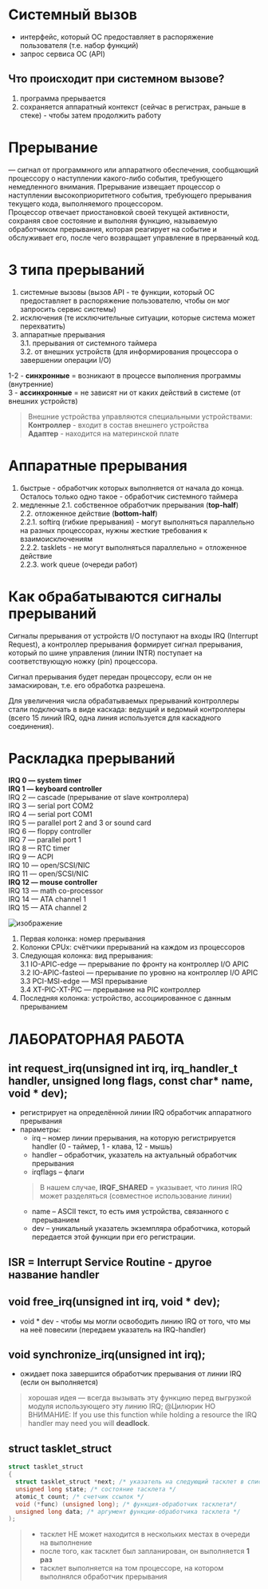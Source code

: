 # Системный вызов
- интерфейс, который ОС предоставляет в распоряжение пользователя (т.е. набор функций)
- запрос сервиса ОС (API)

## Что происходит при системном вызове?
1. программа прерывается
2. сохраняется аппаратный контекст (сейчас в регистрах, раньше в стеке) - чтобы затем продолжить работу  

# Прерывание
— сигнал от программного или аппаратного обеспечения, сообщающий процессору о наступлении какого-либо события, требующего немедленного внимания. Прерывание извещает процессор о наступлении высокоприоритетного события,
требующего прерывания текущего кода, выполняемого процессором.  
Процессор отвечает приостановкой своей текущей активности, сохраняя свое состояние и выполняя функцию,
называемую обработчиком прерывания, которая реагирует на событие и обслуживает его, после чего возвращает управление в прерванный код.

# 3 типа прерываний
1. системные вызовы (вызов API - те функции, который ОС предоставляет в распоряжение пользователю, чтобы он мог запросить сервис системы)
2. исключения (те исключительные ситуации, которые система может перехватить)
3. аппаратные прерывания   
3.1.  прерывания от системного таймера   
3.2.  от внешних устройств (для информирования процессора о завершении операции I/O)  

1-2 - **синхронные** = возникают в процессе выполнения программы (внутренние)  
3 - **ассинхронные** = не зависят ни от каких действий в системе (от внешних устройств)

> Внешние устройства управляются специальными устройствами:  
> **Контроллер** - входит в состав внешнего устройства  
> **Адаптер** - находится на материнской плате  

# Аппаратные прерывания
1. быстрые - обработчик которых выполняется от начала до конца. Осталось только одно такое - обработчик системного таймера
2. медленные
2.1. собственное обработчик прерывания (**top-half**)  
2.2. отложенное действие (**bottom-half**)  
2.2.1. softirq (гибкие прерывания) - могут выполняться параллельно на разных процессорах, нужны жесткие требования к взаимоисключениям  
2.2.2. tasklets - не могут выполняться параллельно = отложенное действие    
2.2.3. work queue (очереди работ)  


# Как обрабатываются сигналы прерываний
Сигналы прерывания от устройств I/O поступают на входы IRQ (Interrupt Request), а контроллер прерывания формирует сигнал прерывания, который по шине управления
(линии INTR) поступает на соответствующую ножку (pin) процессора.  

Сигнал прерывания будет передан процессору, если он не замаскирован, т.е.
его обработка разрешена.  

Для увеличения числа обрабатываемых
прерываний контроллеры стали подключать в виде каскада: ведущий и
ведомый контроллеры (всего 15 линий IRQ, одна линия используется для
каскадного соединения).

# Раскладка прерываний
**IRQ 0 — system timer**  
**IRQ 1 — keyboard controller**  
IRQ 2 — cascade (прерывание от slave контроллера)  
IRQ 3 — serial port COM2  
IRQ 4 — serial port COM1  
IRQ 5 — parallel port 2 and 3 or sound card  
IRQ 6 — floppy controller  
IRQ 7 — parallel port 1  
IRQ 8 — RTC timer  
IRQ 9 — ACPI  
IRQ 10 — open/SCSI/NIC  
IRQ 11 — open/SCSI/NIC  
**IRQ 12 — mouse controller**  
IRQ 13 — math co-processor  
IRQ 14 — ATA channel 1  
IRQ 15 — ATA channel 2  

![изображение](https://user-images.githubusercontent.com/54107546/119554116-fc4b1f80-bda4-11eb-8bf3-6779853688f7.png)

1. Первая колонка: номер прерывания
2. Колонки CPUx: счётчики прерываний на каждом из процессоров
3. Следующая колонка: вид прерывания:  
3.1  IO-APIC-edge — прерывание по фронту на контроллер I/O APIC  
3.2  IO-APIC-fasteoi — прерывание по уровню на контроллер I/O APIC  
3.3  PCI-MSI-edge — MSI прерывание  
3.4  XT-PIC-XT-PIC — прерывание на PIC контроллер  
4. Последняя колонка: устройство, ассоциированное с данным прерыванием

# ЛАБОРАТОРНАЯ РАБОТА
## int request_irq(unsigned int irq, irq_handler_t handler, unsigned long flags, const char* name, void * dev);
- регистрирует на определённой линии IRQ обработчик аппаратного прерывания
- параметры:
  - irq – номер линии прерывания, на которую регистрируется handler (0 - таймер, 1 - клава, 12 - мышь)
  - handler – обработчик, указатель на актуальный обработчик прерывания
  - irqflags – флаги
  > В нашем случае, **IRQF_SHARED** = указывает, что линия IRQ может разделяться (совместное использование линии)
  - name – ASCII текст, то есть имя устройства, связанного с прерыванием
  - dev – уникальный указатель экземпляра обработчика, который передается этой функции при его регистрации.

## ISR = Interrupt Service Routine - другое название handler

## void free_irq(unsigned int irq, void * dev);
- void * dev - чтобы мы могли освободить линию IRQ от того, что мы на неё повесили (передаем указатель на IRQ-handler)

## void synchronize_irq(unsigned int irq);
- ожидает пока завершится обработчик прерывания от линии IRQ (если он выполняется)
> хорошая идея — всегда вызывать эту функцию перед выгрузкой модуля использующего эту линию IRQ; @Цилюрик
> НО ВНИМАНИЕ: If you use this function while holding a resource the IRQ handler may need you will **deadlock**. 

## struct tasklet_struct
```c
struct tasklet_struct
{
  struct tasklet_struct *next; /* указатель на следующий тасклет в списке тасклетов */
  unsigned long state; /* состояние тасклета */
  atomic_t count; /* счетчик ссылок */
  void (*func) (unsigned long); /* функция-обработчик тасклета*/
  unsigned long data; /* аргумент функции-обработчика тасклета */
);
```
> * тасклет НЕ может находится в нескольких местах в очереди на выполнение  
> * после того, как тасклет был запланирован, он выполняется **1 раз**  
> * тасклет выполняется на том процессоре, на котором выполнялся обработчик прерывания  
> 
##
##
##
##
##
##
##
##
##
##
